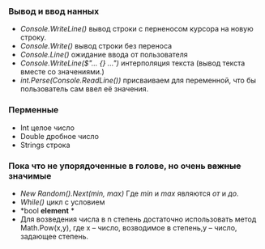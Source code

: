 ### Вывод и ввод нанных
* *Console.WriteLine()* вывод строки с перненосом курсора на новую строку.
* *Console.Write()* вывод строки без переноса
* *Console.Line()* ожидание ввода от пользователя
* *Console.WriteLine($"... {} ...")* интерполяция текста (вывод текста вместе со значениями.)
* *int.Perse(Console.ReadLine())* присваиваем для переменной, что бы пользователь сам ввел её значения.


### Перменные
* Int целое число
* Double дробное число
* Strings строка

### Пока что не упорядоченные в голове, но очень ~~важные~~ значимые
* *New Random().Next(min, max)* Где *min* и *max* являются *от* и *до*.
* *While()* цикл с условием
* *bool __element__ * 
* Для возведения числа в n степень достаточно использовать метод Math.Pow(x,y), где x – число, возводимое в степень,y – число, задающее степень.